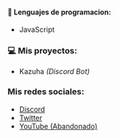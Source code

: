 #### 🔧 Lenguajes de programacion:
- JavaScript

### 💻 Mis proyectos:
- Kazuha *(Discord Bot)*


### Mis redes sociales: </br>
- [Discord](https://discord.com/users/419574607020949505)<br>
- [Twitter](https://twitter.com/_SebasTD)<br>
- [YouTube (Abandonado)](https://www.youtube.com/c/AtlasTD)<br>
